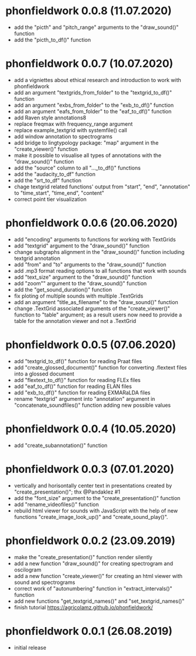 # phonfieldwork 0.0.8 (11.07.2020)

- add the "picth" and "pitch_range" arguments to the "draw_sound()" function
- add the "picth_to_df()" function

# phonfieldwork 0.0.7 (10.07.2020)

- add a vigniettes about ethical research and introduction to work with phonfieldwork
- add an argument "textgrids_from_folder" to the "textgrid_to_df()" function
- add an argument "exbs_from_folder" to the "exb_to_df()" function
- add an argument "eafs_from_folder" to the "eaf_to_df()" function
- add Raven style annotations8
- replace freqmax with frequency_range argument
- replace example_textgrid with systemfile() call
- add window annotation to spectrograms
- add bridge to lingtypology package: "map" argument in the "create_viewer()" function
- make it possible to visualise all types of annotations with the "draw_sound()" function
- add the "source" column to all "..._to_df()" functions
- add the "audacity_to_df" function
- add the "srt_to_df" function
- chage textgrid related functions' output from "start", "end", "annotation" to "time_start", "time_end", "content"
- correct point tier visualization

# phonfieldwork 0.0.6 (20.06.2020)

- add "encoding" arguments to functions for working with TextGrids
- add "textgrid" argument to the "draw_sound()" function
- change subgraphs alignment in the "draw_sound()" function including textgrid annotation
- add "from" and "to" arguments to the "draw_sound()" function
- add .mp3 format reading options to all functions that work with sounds
- add "text_size" argument to the "draw_sound()" function
- add "zoom"" argument to the "draw_sound()" function
- add the "get_sound_duration()" function
- fix ploting of multiple sounds with multiple .TextGrids
- add an argument "title_as_filename" to the "draw_sound()" function
- change .TextGrid associated arguments of the "create_viewer()" function to "table" argument; as a result users now need to provide a table for the annotation viewer and not a .TextGrid

# phonfieldwork 0.0.5 (07.06.2020)

- add "textgrid_to_df()" function for reading Praat files
- add "create_glossed_document()" function for converting .flextext files into a glossed document
- add "flextext_to_df()" function for reading FLEx files
- add "eaf_to_df()" function for reading ELAN files
- add "exb_to_df()" function for reading EXMARaLDA files
- rename "textgrid" argument into "annotation" argument in "concatenate_soundfiles()" function adding new possible values

# phonfieldwork 0.0.4 (10.05.2020)

- add "create_subannotation()" function

# phonfieldwork 0.0.3 (07.01.2020)

- vertically and horisontally center text in presentations created by "create_presentation()"; thx @Pandaklez #1
- add the "font_size" argument to the "create_presentation()" function
- add "rename_videofiles()" function
- rebuild html viewer for sounds with JavaScript with the help of new functions "create_image_look_up()" and "create_sound_play()".

# phonfieldwork 0.0.2 (23.09.2019)

- make the "create_presentation()" function render silently
- add a new function "draw_sound()" for creating spectrogram and oscilogram
- add a new function "create_viewer()" for creating an html viewer with sound and spectrograms
- correct work of "autonumbering" function in "extract_intervals()" function
- add new functions  "get_textgrid_names()" and "set_textgrid_names()"
- finish tutorial <https://agricolamz.github.io/phonfieldwork/>

# phonfieldwork 0.0.1 (26.08.2019)

- initial release
